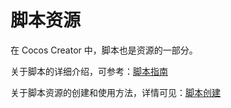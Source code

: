# 脚本资源
在 Cocos Creator 中，脚本也是资源的一部分。

关于脚本的详细介绍，可参考：[脚本指南](../scripting/index.md)

关于脚本资源的创建和使用方法，详情可见：[脚本创建](../scripting/setup.md)
